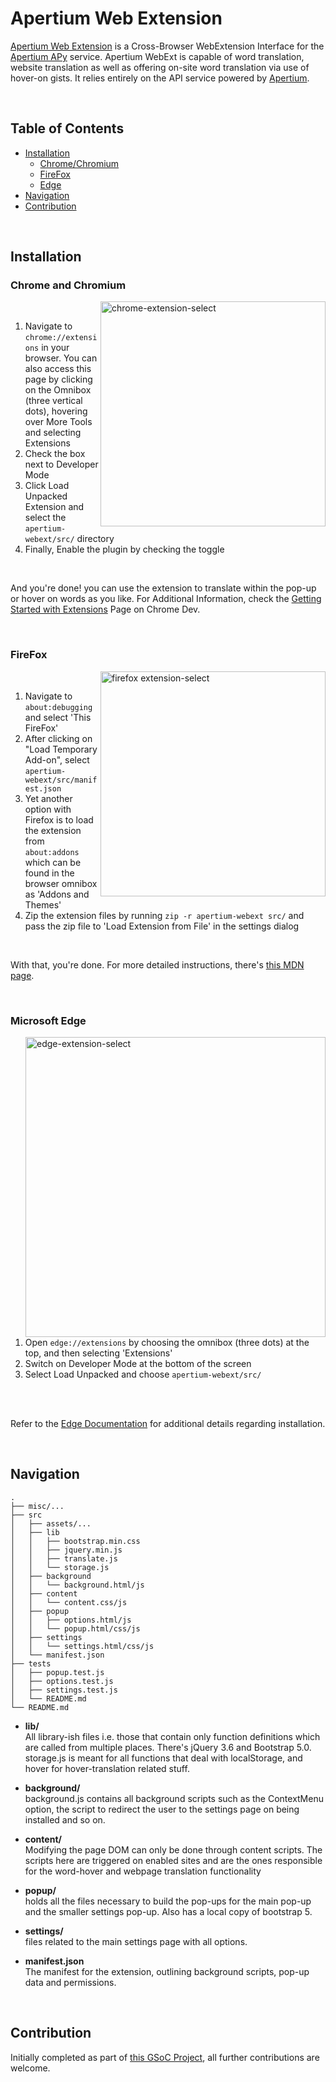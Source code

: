 # Apertium Web Extension

[Apertium Web Extension](https://wiki.apertium.org/wiki/Apertium-Web-Extension) is a Cross-Browser WebExtension Interface for the [Apertium APy](https://github.com/apertium/apertium-apy) service. Apertium WebExt is capable of word translation, website translation as well as offering on-site word translation via use of hover-on gists. It relies entirely on the API service powered by [Apertium](https://apertium.org/).

<br>

## Table of Contents

- [Installation](#installation)
  - [Chrome/Chromium](#chrome-and-chromium)
  - [FireFox](#firefox)
  - [Edge](#microsoft-edge)
- [Navigation](#navigation)
- [Contribution](#contribution)

<br>

## Installation

### Chrome and Chromium

<img align="right" width="360" src="https://github.com/apertium/apertium-webext/blob/main/misc/chrome-extension-select.png" alt="chrome-extension-select">

<br>

1. Navigate to `chrome://extensions` in your browser. You can also access this page by clicking on the Omnibox (three vertical dots), hovering over More Tools and selecting Extensions
2. Check the box next to Developer Mode
3. Click Load Unpacked Extension and select the `apertium-webext/src/` directory
4. Finally, Enable the plugin by checking the toggle

<br>

And you're done! you can use the extension to translate within the pop-up or hover on words as you like. For Additional Information, check the [Getting Started with Extensions](https://developer.chrome.com/docs/extensions/mv3/getstarted/) Page on Chrome Dev.

<br>

### FireFox

<img align="right" width="360" src="https://github.com/apertium/apertium-webext/blob/main/misc/firefox-extension-select.png" alt="firefox extension-select">

<br>

1. Navigate to `about:debugging` and select 'This FireFox'
2. After clicking on "Load Temporary Add-on", select `apertium-webext/src/manifest.json`
3. Yet another option with Firefox is to load the extension from `about:addons` which can be found in the browser omnibox as 'Addons and Themes'
4. Zip the extension files by running `zip -r apertium-webext src/` and pass the zip file to 'Load Extension from File' in the settings dialog

<br>

With that, you're done. For more detailed instructions, there's [this MDN page](https://developer.mozilla.org/en-US/docs/Mozilla/Add-ons/WebExtensions/Your_first_WebExtension#installing).

<br>

### Microsoft Edge

<img align="right" width="480" src="https://github.com/apertium/apertium-webext/blob/main/misc/edge-extension-select.png" alt="edge-extension-select">

<br>

1. Open `edge://extensions` by choosing the omnibox (three dots) at the top, and then selecting 'Extensions'
2. Switch on Developer Mode at the bottom of the screen
3. Select Load Unpacked and choose `apertium-webext/src/`

<br>
<br>

Refer to the [Edge Documentation](https://docs.microsoft.com/en-us/microsoft-edge/extensions-chromium/getting-started/extension-sideloading) for additional details regarding installation.

<br>

## Navigation
```
.
├── misc/...
├── src
│   ├── assets/...
│   ├── lib
│   │   ├── bootstrap.min.css
│   │   ├── jquery.min.js
│   │   ├── translate.js
│   │   └── storage.js
│   ├── background
│   │   └── background.html/js
│   ├── content
│   │   └── content.css/js
│   ├── popup
│   │   ├── options.html/js
│   │   └── popup.html/css/js
│   ├── settings
│   │   └── settings.html/css/js
│   └── manifest.json
├── tests
│   ├── popup.test.js
│   ├── options.test.js
│   ├── settings.test.js
│   └── README.md
└── README.md
```

- **lib/**    
All library-ish files i.e. those that contain only function definitions which are called from multiple places. There's jQuery 3.6 and Bootstrap 5.0. storage.js is meant for all functions that deal with localStorage, and hover for hover-translation related stuff.


- **background/**   
background.js contains all background scripts such as the ContextMenu option, the script to redirect the user to the settings page on being installed and so on. 


- **content/**    
Modifying the page DOM can only be done through content scripts. The scripts here are triggered on enabled sites and are the ones responsible for the word-hover and webpage translation functionality


- **popup/**   
holds all the files necessary to build the pop-ups for the main pop-up and the smaller settings pop-up. Also has a local copy of bootstrap 5.


- **settings/**   
files related to the main settings page with all options.


- **manifest.json**   
The manifest for the extension, outlining background scripts, pop-up data and permissions.

<br>

## Contribution

Initially completed as part of [this GSoC Project](https://summerofcode.withgoogle.com/projects/#4924808795521024), all further contributions are welcome.